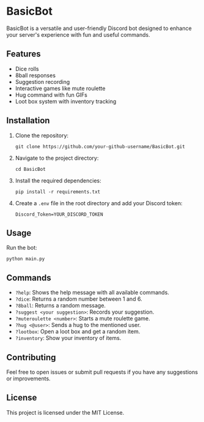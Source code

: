 # BasicBot

BasicBot is a versatile and user-friendly Discord bot designed to enhance your server's experience with fun and useful commands.

## Features

- Dice rolls
- 8ball responses
- Suggestion recording
- Interactive games like mute roulette
- Hug command with fun GIFs
- Loot box system with inventory tracking

## Installation

1. Clone the repository:
   ```
   git clone https://github.com/your-github-username/BasicBot.git
   ```

2. Navigate to the project directory:
   ```
   cd BasicBot
   ```

3. Install the required dependencies:
   ```
   pip install -r requirements.txt
   ```

4. Create a `.env` file in the root directory and add your Discord token:
   ```
   Discord_Token=YOUR_DISCORD_TOKEN
   ```

## Usage

Run the bot:
```
python main.py
```

## Commands

- `?help`: Shows the help message with all available commands.
- `?dice`: Returns a random number between 1 and 6.
- `?8ball`: Returns a random message.
- `?suggest <your suggestion>`: Records your suggestion.
- `?muteroulette <number>`: Starts a mute roulette game.
- `?hug <@user>`: Sends a hug to the mentioned user.
- `?lootbox`: Open a loot box and get a random item.
- `?inventory`: Show your inventory of items.

## Contributing

Feel free to open issues or submit pull requests if you have any suggestions or improvements.

## License

This project is licensed under the MIT License.
